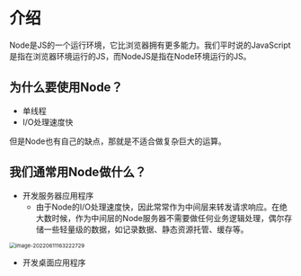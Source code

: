 # 介绍

Node是JS的一个运行环境，它比浏览器拥有更多能力。我们平时说的JavaScript是指在浏览器环境运行的JS，而NodeJS是指在Node环境运行的JS。

## 为什么要使用Node？

- 单线程
- I/O处理速度快

但是Node也有自己的缺点，那就是不适合做复杂巨大的运算。

## 我们通常用Node做什么？

- 开发服务器应用程序
  - 由于Node的I/O处理速度快，因此常常作为中间层来转发请求响应。在绝大数时候，作为中间层的Node服务器不需要做任何业务逻辑处理，偶尔存储一些轻量级的数据，如记录数据、静态资源托管、缓存等。

<img src="C:\Users\chenXinjian\AppData\Roaming\Typora\typora-user-images\image-20220611163222729.png" alt="image-20220611163222729" style="zoom:67%;" />

- 开发桌面应用程序

<Vssue 
    :options="{ labels: [$page.relativePath.split('/')[0]] }" 
    :title="$page.relativePath.split('/')[1]" 
/>